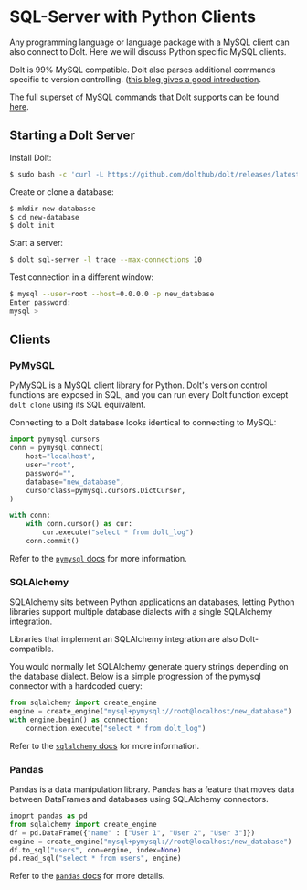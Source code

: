 # SQL-Server with Python Clients

Any programming language or language package with a MySQL
client can also connect to Dolt. Here we will discuss Python specific
MySQL clients.

Dolt is 99% MySQL compatible. Dolt also parses additional commands
specific to version controlling. ([this blog gives a good
introduction](https://www.dolthub.com/blog/2021-03-12-dolt-sql-server-concurrency/).

The full superset of MySQL commands that Dolt supports can be found
[here](https://docs.dolthub.com/interfaces/sql/sql-support).


## Starting a Dolt Server

Install Dolt:

```bash
$ sudo bash -c 'curl -L https://github.com/dolthub/dolt/releases/latest/download/install.sh | sudo bash'
```

Create or clone a database:

```bash
$ mkdir new-databasse
$ cd new-database
$ dolt init
```

Start a server:

```bash
$ dolt sql-server -l trace --max-connections 10
```

Test connection in a different window:

```bash
$ mysql --user=root --host=0.0.0.0 -p new_database
Enter password:
mysql >
```

## Clients

### PyMySQL

PyMySQL is a MySQL client library for Python. Dolt's version
control functions are exposed in SQL, and you can run every Dolt
function except `dolt clone` using its SQL equivalent.

Connecting to a Dolt database looks identical to connecting to MySQL:

```python
import pymysql.cursors
conn = pymysql.connect(
    host="localhost",
    user="root",
    password="",
    database="new_database",
    cursorclass=pymysql.cursors.DictCursor,
)

with conn:
    with conn.cursor() as cur:
        cur.execute("select * from dolt_log")
    conn.commit()
```

Refer to the [`pymysql`
docs](https://pymysql.readthedocs.io/en/latest/user/examples.html)
for more information.

### SQLAlchemy

SQLAlchemy sits between Python applications an databases, letting
Python libraries support multiple database dialects with a single
SQLAlchemy integration.

Libraries that implement an SQLAlchemy integration are also
Dolt-compatible.

You would normally let SQLAlchemy generate query strings depending on
the database dialect. Below is a simple progression of the pymysql
connector with a hardcoded query:

```python
from sqlalchemy import create_engine
engine = create_engine("mysql+pymysql://root@localhost/new_database")
with engine.begin() as connection:
    connection.execute("select * from dolt_log")
```

Refer to the [`sqlalchemy`
docs](https://docs.sqlalchemy.org/en/14/dialects/mysql.html)
for more information.

### Pandas

Pandas is a data manipulation library. Pandas has a feature that moves
data between DataFrames and databases using SQLAlchemy connectors.

```python
imoprt pandas as pd
from sqlalchemy import create_engine
df = pd.DataFrame({"name" : ["User 1", "User 2", "User 3"]})
engine = create_engine("mysql+pymysql://root@localhost/new_database")
df.to_sql("users", con=engine, index=None)
pd.read_sql("select * from users", engine)
```

Refer to the [`pandas`
docs](https://pandas.pydata.org/docs/reference/api/pandas.DataFrame.to_sql.html)
for more details.
